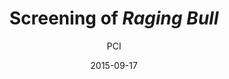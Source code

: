 ---
layout: post
title: "Screening of <i>Raging Bull</i>"
cleantitle: "Screening of Raging Bull"
film: "Raging Bull"
author: PCI
authorurl: "/writer/PCI/"
date: 2015-09-17
day: "Thursday"
dd: "17"
mm: "September"
excerpt: ""
image: "/images/events/20150917.jpg"
location: "Harrison M20"
time: 9:00 PM
tags: 
- event
- upcomingevent
- homepageevent
---